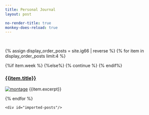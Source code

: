 ```yaml
---
title: Personal Journal
layout: post

no-render-title: true
monkey-does-reload: true
---
```


<br/>

<div class='extra-random-parent-to-make-append-work'>
    <div class='alert alert-success' id="random-post">
    </div>

</div>

{% assign display_order_posts  = site.ig66 | reverse %}
{% for item in  display_order_posts limit:4 %}

{%if item.week %}
{%else%}
{% continue %}
{% endif%}

### [{{item.title}}]({{item.url}})

[![montage](https://github.com/idvorkin/blob/raw/master/ig66/{{item.week}}/montage.jpg)]({{item.url}})
{{item.excerpt}}

{% endfor %}

<div class='extra-random-parent-to-make-append-work'>
    <div class='alert alert-success' id="achievment">
    </div>

    <div id="imported-posts"/>

</div>
